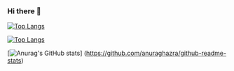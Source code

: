 ### Hi there 👋

[![Top Langs](https://github-readme-stats.vercel.app/api/top-langs/?username=j19015
)](https://github.com/anuraghazra/github-readme-stats)

[![Top Langs](https://github-readme-stats.vercel.app/api/top-langs/?username=j19015
)](https://github.com/anuraghazra/github-readme-stats)

[![Anurag's GitHub stats](https://github-readme-stats.vercel.app/api?username=j19015)]
(https://github.com/anuraghazra/github-readme-stats)

